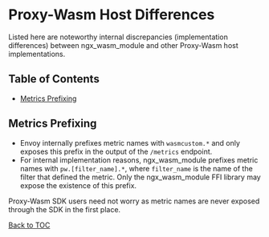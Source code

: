 # Proxy-Wasm Host Differences

Listed here are noteworthy internal discrepancies (implementation differences)
between ngx_wasm_module and other Proxy-Wasm host implementations.

## Table of Contents

- [Metrics Prefixing](#metrics-prefixing)

## Metrics Prefixing

- Envoy internally prefixes metric names with `wasmcustom.*` and only exposes
  this prefix in the output of the `/metrics` endpoint.
- For internal implementation reasons, ngx_wasm_module prefixes metric names
  with `pw.[filter_name].*`, where `filter_name` is the name of the filter
  that defined the metric. Only the ngx_wasm_module FFI library may expose the
  existence of this prefix.

Proxy-Wasm SDK users need not worry as metric names are never exposed through
the SDK in the first place.

[Back to TOC](#table-of-contents)
